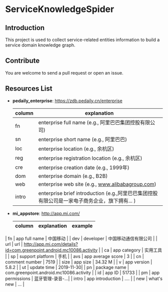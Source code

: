 # ServiceKnowledgeSpider

## Introduction
This project is used to collect service-related entities information to build a service domain knowledge graph.

## Contribute
You are welcome to send a pull request or open an issue.

## Resources List
* **pedaily_enterprise**: https://zdb.pedaily.cn/enterprise
    
    | column | explanation |
    | ----| -------------------------------- |
    | fn | enterprise full name (e.g., 阿里巴巴集团控股有限公司) |
    | sn | enterprise short name (e.g., 阿里巴巴) |
    | loc | enterprise location (e.g., 余杭区) |
    | reg | enterprise registration location (e.g., 余杭区) |
    | cre | enterprise creation date (e.g., 1999年) |
    | dom | enterprise domain (e.g., B2B) |
    | web | enterprise web site (e.g., www.alibabagroup.com) |
    | intro| enterprise brief introduction (e.g.,阿里巴巴集团控股有限公司是一家电子商务企业，旗下拥有... )|
    
* **mi_appstore**: http://app.mi.com/

    | column | explanation | example |
    | --- | -------------- | ------- |
| fn | app full name | 中国移动 |
| dev | developer | 中国移动通信有限公司 |
| url | url | http://app.mi.com/details?id=com.greenpoint.android.mc10086.activity |
| ca | app category | 实用工具 |
| sp | support platform | 手机 |
| avs | app average score | 3 |
| cn | comment number | 7519 |
| size | app size | 34.32 M |
| v | app version | 5.8.2 |
| ut | update time | 2019-11-30|
| pn | package name | com.greenpoint.android.mc10086.activity |
| id | app ID | 51733 |
| pm | app permissions | 蓝牙管理-录音-...|
| intro | app introduction | .... |
| new | what's new | ... |